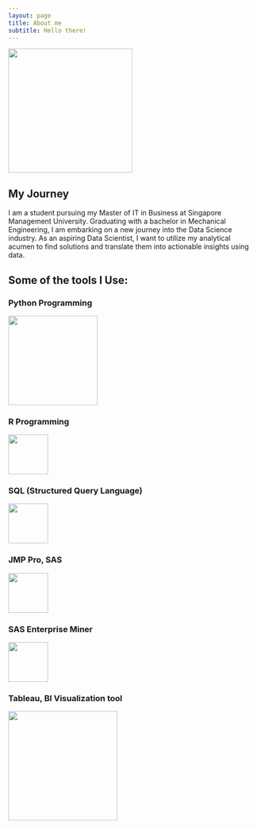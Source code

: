 ```yaml
---
layout: page
title: About me
subtitle: Hello there!
---
```


<img src="https://limyongkai.github.io/assets/img/profile-modified.png" width="250" class="aligncenter">

## My Journey

I am a student pursuing my Master of IT in Business at Singapore Management University. Graduating with a bachelor in Mechanical Engineering, I am embarking on a new journey into the Data Science industry. As an aspiring Data Scientist, I want to utilize my analytical acumen to find solutions and translate them into actionable insights using data.

## Some of the tools I Use:

### Python Programming
<img src="https://limyongkai.github.io/assets/img/python.png" width="180">

### R Programming
<img src="https://limyongkai.github.io/assets/img/R.png" width="80">

### SQL (Structured Query Language)
<img src="https://limyongkai.github.io/assets/img/SQL.png" width="80">

### JMP Pro, SAS
<img src="https://limyongkai.github.io/assets/img/jmp.png" width="80">

### SAS Enterprise Miner
<img src="https://limyongkai.github.io/assets/img/EM.png" width="80">

### Tableau, BI Visualization tool
<img src="https://limyongkai.github.io/assets/img/tableau.png" width="220">
